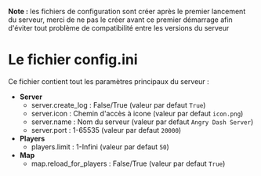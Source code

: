 <!-- TITLE: Configuration -->
<!-- SUBTITLE: La configuration du serveur -->

**Note :** les fichiers de configuration sont créer après le premier lancement du serveur, merci de ne pas le créer avant ce premier démarrage afin d'éviter tout problème de compatibilité entre les versions du serveur

# Le fichier config.ini
Ce fichier contient tout les paramètres principaux du serveur :
* **Server**
	* server.create_log : False/True (valeur par defaut `True`)
	* server.icon : Chemin d'accès à icone (valeur par defaut `icon.png`)
	* server.name : Nom du serveur (valeur par defaut `Angry Dash Server`)
	* server.port : 1-65535 (valeur par defaut `20000`)
* **Players**
	* players.limit : 1-Infini (valeur par defaut `50`)
* **Map**
	* map.reload_for_players : False/True (valeur par defaut `True`)